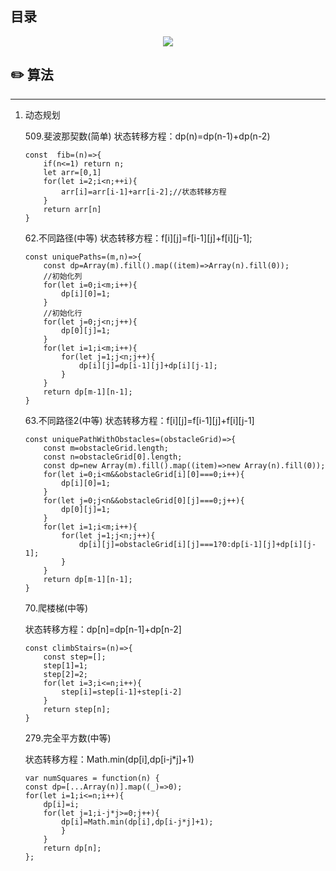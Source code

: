 ## 目录 
<div align="center">
    <img src="https://github.com/huich/Code-Notes/blob/main/imgs/sftree.png">
</div>

## :pencil2: 算法
 
****** 

1. 动态规划 

    509.斐波那契数(简单) 
    状态转移方程：dp(n)=dp(n-1)+dp(n-2)

    ``` 
    const  fib=(n)=>{
        if(n<=1) return n;
        let arr=[0,1]
        for(let i=2;i<n;++i){
            arr[i]=arr[i-1]+arr[i-2];//状态转移方程
        }
        return arr[n]
    }
    ``` 

    62.不同路径(中等) 
    状态转移方程：f[i][j]=f[i-1][j]+f[i][j-1]; 
    
    ```
    const uniquePaths=(m,n)=>{
        const dp=Array(m).fill().map((item)=>Array(n).fill(0));
        //初始化列
        for(let i=0;i<m;i++){
            dp[i][0]=1;
        }
        //初始化行
        for(let j=0;j<n;j++){
            dp[0][j]=1;
        }
        for(let i=1;i<m;i++){
            for(let j=1;j<n;j++){
                dp[i][j]=dp[i-1][j]+dp[i][j-1];
            }
        }
        return dp[m-1][n-1];
    }
    ``` 

    63.不同路径2(中等) 
    状态转移方程：f[i][j]=f[i-1][j]+f[i][j-1] 

    ``` 
    const uniquePathWithObstacles=(obstacleGrid)=>{
        const m=obstacleGrid.length;
        const n=obstacleGrid[0].length;
        const dp=new Array(m).fill().map((item)=>new Array(n).fill(0));
        for(let i=0;i<m&&obstacleGrid[i][0]===0;i++){
            dp[i][0]=1;
        }
        for(let j=0;j<n&&obstacleGrid[0][j]===0;j++){
            dp[0][j]=1;
        }
        for(let i=1;i<m;i++){
            for(let j=1;j<n;j++){
                dp[i][j]=obstacleGrid[i][j]===1?0:dp[i-1][j]+dp[i][j-1];
            }
        }
        return dp[m-1][n-1];
    }
    ```

    70.爬楼梯(中等) 
    
    状态转移方程：dp[n]=dp[n-1]+dp[n-2] 
    ``` 
    const climbStairs=(n)=>{
        const step=[];
        step[1]=1;
        step[2]=2;
        for(let i=3;i<=n;i++){
            step[i]=step[i-1]+step[i-2]
        }
        return step[n];
    }
    ``` 

    279.完全平方数(中等) 

    状态转移方程：Math.min(dp[i],dp[i-j*j]+1) 
    ``` 
    var numSquares = function(n) {
    const dp=[...Array(n)].map((_)=>0);
    for(let i=1;i<=n;i++){
        dp[i]=i;
        for(let j=1;i-j*j>=0;j++){
            dp[i]=Math.min(dp[i],dp[i-j*j]+1);
            }
        }
        return dp[n];
    };
    ``` 











